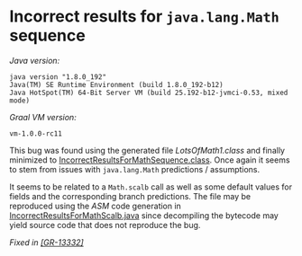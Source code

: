# Incorrect results for `java.lang.Math` sequence

*Java version:*
```
java version "1.8.0_192"
Java(TM) SE Runtime Environment (build 1.8.0_192-b12)
Java HotSpot(TM) 64-Bit Server VM (build 25.192-b12-jvmci-0.53, mixed mode)
```

*Graal VM version:*
```
vm-1.0.0-rc11
```

This bug was found using the generated file *LotsOfMath1.class* and finally minimized to [IncorrectResultsForMathSequence.class](IncorrectResultsForMathSequence.class).
Once again it seems to stem from issues with `java.lang.Math` predictions / assumptions.

It seems to be related to a `Math.scalb` call as well as some default values for fields and the corresponding branch predictions.
The file may be reproduced using the *ASM* code generation in [IncorrectResultsForMathScalb.java](IncorrectResultsForMathScalb.java) since
decompiling the bytecode may yield source code that does not reproduce the bug.

*Fixed in [[GR-13332]](https://github.com/oracle/graal/commit/b73552c09a549445f981eaf1f83b51bb5552ada4)*
